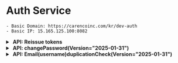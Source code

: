 # Auth Service

    - Basic Domain: https://carencoinc.com/kr/dev-auth
    - Basic IP: 15.165.125.100:8082

<!-- api-1-start -->
<details markdown="1">
<summary><strong>&nbsp;API: Reissue tokens</strong></summary>

## Basic Information

| Method | URL         |
|--------|-------------|
| POST   | `/v1/token` |

### Authorization

| Security Type   | Roles Allowed |
|-----------------|---------------|
| `@PreAuthorize` | `permitAll()` |

### Request

#### - Parameters(@Header)

| Name            | Type   | Description                                | Required | Remarks                                            |
|-----------------|--------|--------------------------------------------|----------|----------------------------------------------------|
| `Authorization` | String | `Bearer <token>` Refresh token in the form | Yes      | `--header 'Authorization: Bearer <refresh_token>'` |

#### - Parameters(@RequestParam)

| Name      | Type   | Description                                  | Required | Remarks                                                             |
|-----------|--------|----------------------------------------------|----------|---------------------------------------------------------------------|
| `version` | String | API version information (format: YYYY-MM-DD) | No       | If not provided, the latest API version will be used automatically. |

### Response

#### - Body

| Name                     | Type          | Description                                                   |
|--------------------------|---------------|---------------------------------------------------------------|
| `message`                | String        | API result message                                            |
| `token`                  | Object        | Contains token-related information for the authenticated user |
| `token.userId`           | String        | The unique identifier (ID) of the authenticated user          |
| `token.accessToken`      | String        | The access token used for user authentication                 |
| `token.accessExpiresAt`  | LocalDateTime | The expiration date and time of the issued access token       |
| `token.refreshToken`     | String        | The refresh token used to obtain a new access token           |
| `token.refreshExpiresAt` | LocalDateTime | The expiration date and time of the issued refresh token      |

<details markdown=>
  <summary><strong>Example</strong></summary>

## Request

### Postman 요청

아래 버튼을 클릭하면 `Postman`에서 API 요청을 실행할 수 있습니다.

[![Run in Postman](https://run.pstmn.io/button.svg)](https://carenco.postman.co/workspace/Care%26CO~7c4d2551-cc9d-413f-b156-4c350b99eb32/request/27911837-87c5d2b9-ca93-4efd-a71f-3710aec3b07e?action=share&source=copy-link&creator=27911837&ctx=documentation)

### cURL 명령어

```bash
    curl -X POST 'https://carencoinc.com/kr/dev-auth/token?version=2025-01-31' \' \
         -H 'Authorization: Bearer <refresh_token>
```

## Response

<details>
<summary><strong>200 OK</strong></summary>

###### Body

```json
{
  "message": "token refreshed successfully",
  "token": {
    "userId": "",
    "accessToken": "",
    "accessExpiresAt": "",
    "refreshToken": "",
    "refreshExpiresAt": ""
  }
}
```

</details>

---

<details>
<summary><strong>400 BadRequest</strong></summary>

###### Body

```json
{
  "message": "token refresh failed: + e.getMassage"
}
```

</details>

</details>

</details>
<!-- api-1-end -->

<!-- api-2-start -->
<details markdown="1">
  <summary><strong>&nbsp;API: changePassword(Version="2025-01-31")</strong></summary>

## Basic Information

| Method | URL                                 |
|--------|-------------------------------------|
| POST   | `/v1/users/{userId}/changePassword` |

### Authorization

| Security Type   | Roles Allowed                 |
|-----------------|-------------------------------|
| `@PreAuthorize` | `hasAnyRole('ADMIN', 'USER')` |

### Request

#### - Parameters(@Header)

| Name            | Type   | Description                               | Required | Remarks                                           |
|-----------------|--------|-------------------------------------------|----------|---------------------------------------------------|
| `Authorization` | String | `Bearer <token>` Access token in the form | Yes      | `--header 'Authorization: Bearer <access_token>'` |

#### - Parameters(@PathVariable)

| Name     | Type   | Description            | Required | Remarks |
|----------|--------|------------------------|----------|---------|
| `userId` | String | User Unique identifier | Yes      |         |

#### - Parameters(@RequestParam)

| Name      | Type   | Description                                  | Required | Remarks                                                             |
|-----------|--------|----------------------------------------------|----------|---------------------------------------------------------------------|
| `version` | String | API version information (format: YYYY-MM-DD) | No       | If not provided, the latest API version will be used automatically. |

#### - Parameters(@ModelAttribute)

| Name                                    | Type   | Description  | Required | Remarks |
|-----------------------------------------|--------|--------------|----------|---------|
| `ChangePasswordRequest`                 | Object |              | Yes      |         |
| `ChangePasswordRequest.currentPassword` | Stirng | 기존 사용하던 비밀번호 | Yes      |         |
| `ChangePasswordRequest.newPassword`     | Stirng | 새로 변경할 비밀번호  | Yes      |         |

### Response

#### - Body

| Name      | Type   | Description        |
|-----------|--------|--------------------|
| `message` | String | API result message |

<details markdown=>
  <summary><strong>Example</strong></summary>

## Request

### Postman 요청

아래 버튼을 클릭하면 `Postman`에서 API 요청을 실행할 수 있습니다.

[![Run in Postman](https://run.pstmn.io/button.svg)](https://carenco.postman.co/workspace/Care%26CO~7c4d2551-cc9d-413f-b156-4c350b99eb32/request/27911837-e04e9b78-c9c1-40f6-84e4-676d67d30877?action=share&source=copy-link&creator=27911837&ctx=documentation)

### cURL 명령어

```bash
    curl --location --globoff 'https://carencoinc.com/kr/dev-auth/v1/users/{userId}/changePassword?version=2025-01-31' \
    --header 'Authorization: Bearer <access_token>' \
    --form 'currentPassword=""' \
    --form 'newPassword=""'
```

## Response

<details>
<summary><strong>200 OK</strong></summary>

###### Body

```json
{
  "message": "Change password success"
}
```

</details>

---

<details>
<summary><strong>400 BadRequest</strong></summary>

###### Body

```json
{
}
```

</details>

</details>

</details>
<!-- api-2-end -->

<!-- api-3-start -->
<details markdown="1">
  <summary><strong>&nbsp;API: Email(username)duplicationCheck(Version="2025-01-31")</strong></summary>

## Basic Information

| Method | URL                           |
|--------|-------------------------------|
| POST   | `/v1/users/duplication-check` |

### Authorization

| Security Type   | Roles Allowed |
|-----------------|---------------|
| `@PreAuthorize` | `permitAll()` |

### Request

#### - Parameters(@RequestParam)

| Name      | Type   | Description                                  | Required | Remarks                                                             |
|-----------|--------|----------------------------------------------|----------|---------------------------------------------------------------------|
| `version` | String | API version information (format: YYYY-MM-DD) | No       | If not provided, the latest API version will be used automatically. |
| `email`   | String | Emails to check for duplicates (username)    | Yes      |                                                                     |

### Response

#### - Body

| Name           | Type    | Description             |
|----------------|---------|-------------------------|
| `message`      | String  | API result message      |
| `data`         | Object  | API result data         |
| `data.success` | boolean | API result boolean data |

<details markdown=>
  <summary><strong>Example</strong></summary>

## Request

### Postman 요청

아래 버튼을 클릭하면 `Postman`에서 API 요청을 실행할 수 있습니다.

[![Run in Postman](https://run.pstmn.io/button.svg)](https://carenco.postman.co/workspace/Care%26CO~7c4d2551-cc9d-413f-b156-4c350b99eb32/request/27911837-037db517-a0ff-44f5-a26f-6149192e0a4c?action=share&source=copy-link&creator=27911837&ctx=documentation)

### cURL 명령어

```bash
    curl --location 'https://carencoinc.com/kr/dev-auth/v1/users/duplication-check?version=&email='
```

## Response

<details>
<summary><strong>200 OK</strong></summary>

###### Body

```json
{
  "message": "Email is duplicated. or Email is available.",
  "data": "true or false"
}
```

</details>

---

<details>
<summary><strong>400 BadRequest</strong></summary>

###### Body

```json
{
}
```

</details>

</details>

</details>
<!-- api-3-end -->
